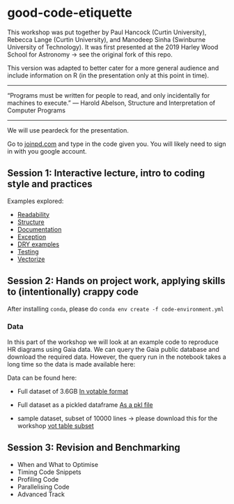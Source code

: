 # good-code-etiquette

This workshop was put together by Paul Hancock (Curtin University), Rebecca Lange (Curtin University), and Manodeep Sinha (Swinburne University of Technology). It was first presented at the 2019 Harley Wood School for Astronomy -> see the original fork of this repo.

This version was adapted to better cater for a more general audience and include information on R (in the presentation only at this point in time).

---

“Programs must be written for people to read, and only incidentally for machines to execute.”
― Harold Abelson, Structure and Interpretation of Computer Programs 

---

We will use peardeck for the presentation.

Go to [joinpd.com](https://app.peardeck.com/join) and type in the code given you.
You will likely need to sign in with you google account.

## Session 1: Interactive lecture, intro to coding style and practices
Examples explored:
- [Readability](Readbility.ipynb)
- [Structure](Structure.ipynb)
- [Documentation](Documentation.ipynb)
- [Exception](Excepttions.ipynb)
- [DRY examples](DRYexamples.ipynb)
- [Testing](Testing.ipynb)
- [Vectorize](Vectorize.ipynb)

## Session 2: Hands on project work, applying skills to (intentionally) crappy code

After installing `conda`, please do `conda env create -f code-environment.yml`

### Data

In this part of the workshop we will look at an example code to reproduce HR diagrams using Gaia data.
We can query the Gaia public database and download the required data.
However, the query run in the notebook takes a long time so the data is made available here:

Data can be found here:

- Full dataset of 3.6GB
[In votable format](https://www.dropbox.com/s/3hsijr0fsj6evjb/async_20190630210155.vot?dl=0)

- Full dataset as a pickled dataframe
[As a pkl file](https://www.dropbox.com/s/4jat5yjmb7okwi9/async_20190630210155.pkl?dl=0)

- sample dataset, subset of 10000 lines -> please download this for the workshop
[vot table subset](https://www.dropbox.com/s/3hczxo7vtn7zia7/async_subset.vot?dl=0)

## Session 3: Revision and Benchmarking

- When and What to Optimise
- Timing Code Snippets
- Profiling Code
- Parallelising Code
- Advanced Track

